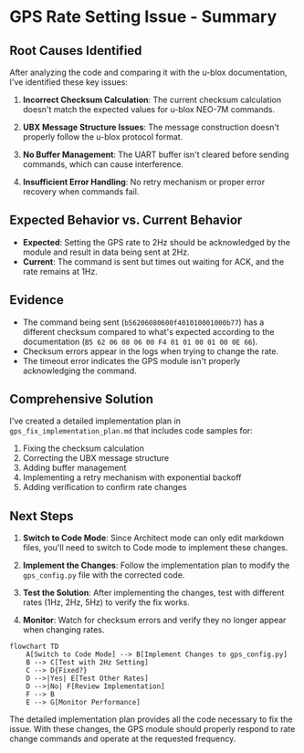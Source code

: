 # GPS Rate Setting Issue - Summary

## Root Causes Identified

After analyzing the code and comparing it with the u-blox documentation, I've identified these key issues:

1. **Incorrect Checksum Calculation**: The current checksum calculation doesn't match the expected values for u-blox NEO-7M commands.

2. **UBX Message Structure Issues**: The message construction doesn't properly follow the u-blox protocol format.

3. **No Buffer Management**: The UART buffer isn't cleared before sending commands, which can cause interference.

4. **Insufficient Error Handling**: No retry mechanism or proper error recovery when commands fail.

## Expected Behavior vs. Current Behavior

- **Expected**: Setting the GPS rate to 2Hz should be acknowledged by the module and result in data being sent at 2Hz.
- **Current**: The command is sent but times out waiting for ACK, and the rate remains at 1Hz.

## Evidence

- The command being sent (`b56206080600f401010001000b77`) has a different checksum compared to what's expected according to the documentation (`B5 62 06 08 06 00 F4 01 01 00 01 00 0E 66`).
- Checksum errors appear in the logs when trying to change the rate.
- The timeout error indicates the GPS module isn't properly acknowledging the command.

## Comprehensive Solution

I've created a detailed implementation plan in `gps_fix_implementation_plan.md` that includes code samples for:

1. Fixing the checksum calculation
2. Correcting the UBX message structure
3. Adding buffer management
4. Implementing a retry mechanism with exponential backoff
5. Adding verification to confirm rate changes

## Next Steps

1. **Switch to Code Mode**: Since Architect mode can only edit markdown files, you'll need to switch to Code mode to implement these changes.

2. **Implement the Changes**: Follow the implementation plan to modify the `gps_config.py` file with the corrected code.

3. **Test the Solution**: After implementing the changes, test with different rates (1Hz, 2Hz, 5Hz) to verify the fix works.

4. **Monitor**: Watch for checksum errors and verify they no longer appear when changing rates.

```mermaid
flowchart TD
    A[Switch to Code Mode] --> B[Implement Changes to gps_config.py]
    B --> C[Test with 2Hz Setting]
    C --> D{Fixed?}
    D -->|Yes| E[Test Other Rates]
    D -->|No| F[Review Implementation]
    F --> B
    E --> G[Monitor Performance]
```

The detailed implementation plan provides all the code necessary to fix the issue. With these changes, the GPS module should properly respond to rate change commands and operate at the requested frequency.
